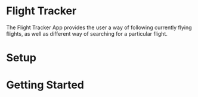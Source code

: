 
# Flight Tracker
The Flight Tracker App provides the user a way of following currently flying flights, as well as different way of searching for a particular flight.

# Setup

# Getting Started

